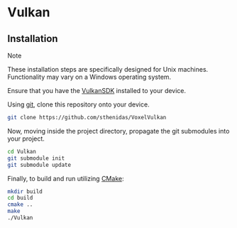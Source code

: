 # Vulkan

## Installation
> [!NOTE]
> These installation steps are specifically designed for Unix machines. Functionality may vary on a Windows operating system.

Ensure that you have the [VulkanSDK](https://www.lunarg.com/vulkan-sdk/) installed to your device.

Using [git](https://git-scm.com/), clone this repository onto your device.

```bash
git clone https://github.com/sthenidas/VoxelVulkan
```

Now, moving inside the project directory, propagate the git submodules into your project.

```bash
cd Vulkan
git submodule init
git submodule update
```

Finally, to build and run utilizing [CMake](https://cmake.org/):

```bash
mkdir build
cd build
cmake ..
make
./Vulkan
```
